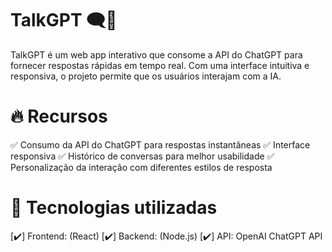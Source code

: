 # TalkGPT 🗨️🤖
TalkGPT é um web app interativo que consome a API do ChatGPT para fornecer respostas rápidas em tempo real. Com uma interface intuitiva e responsiva, o projeto permite que os usuários interajam com a IA.

# 🔥 Recursos
✅ Consumo da API do ChatGPT para respostas instantâneas
✅ Interface responsiva
✅ Histórico de conversas para melhor usabilidade
✅ Personalização da interação com diferentes estilos de resposta

# 🚀 Tecnologias utilizadas
[✔️] Frontend: (React)
[✔️] Backend: (Node.js)
[✔️] API: OpenAI ChatGPT API
